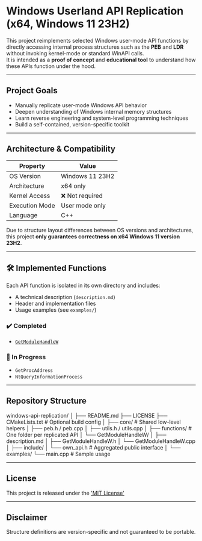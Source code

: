 # Windows Userland API Replication (x64, Windows 11 23H2)

This project reimplements selected Windows user-mode API functions by directly accessing internal process structures such as the **PEB** and **LDR** without invoking kernel-mode or standard WinAPI calls.  
It is intended as a **proof of concept** and **educational tool** to understand how these APIs function under the hood.

---

## Project Goals

- Manually replicate user-mode Windows API behavior
- Deepen understanding of Windows internal memory structures
- Learn reverse engineering and system-level programming techniques
- Build a self-contained, version-specific toolkit

---

## Architecture & Compatibility

| Property         | Value               |
|-----------------|---------------------|
| OS Version       | Windows 11 23H2     |
| Architecture     | x64 only            |
| Kernel Access    | ❌ Not required     |
| Execution Mode   | User mode only      |
| Language         | C++                 |

Due to structure layout differences between OS versions and architectures, this project **only guarantees correctness on x64 Windows 11 version 23H2**.

---

## 🛠️ Implemented Functions

Each API function is isolated in its own directory and includes:
- A technical description (`description.md`)
- Header and implementation files
- Usage examples (see `examples/`)

### ✔️ Completed
- [`GetModuleHandleW`](functions/GetModuleHandleW/description.md)

### 🧩 In Progress
- `GetProcAddress`
- `NtQueryInformationProcess`

---

## Repository Structure

windows-api-replication/
│
├── README.md
├── LICENSE
├── CMakeLists.txt                # Optional build config
│
├── core/                         # Shared low-level helpers
│   ├── peb.h / peb.cpp
│   ├── utils.h / utils.cpp
│
├── functions/                    # One folder per replicated API
│   └── GetModuleHandleW/
│       ├── description.md
│       ├── GetModuleHandleW.h
│       └── GetModuleHandleW.cpp
│
├── include/
│   └── own_api.h                 # Aggregated public interface
│
└── examples/
    └── main.cpp                  # Sample usage

---

## License

This project is released under the ['MIT License'](LICENSE)

---

## Disclaimer

Structure definitions are version-specific and not guaranteed to be portable.
